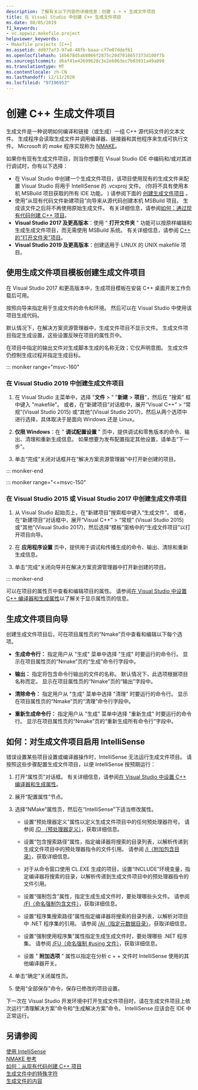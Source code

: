 ```yaml
---
description: 了解有关以下内容的详细信息：创建 c + + 生成文件项目
title: 在 Visual Studio 中创建 C++ 生成文件项目
ms.date: 08/05/2019
f1_keywords:
- vc.appwiz.makefile.project
helpviewer_keywords:
- Makefile projects [C++]
ms.assetid: dd077af3-97a8-48fb-baaa-cf7e07ddef61
ms.openlocfilehash: 16b678d5ab8866f2875c20d7016657373d100f7b
ms.sourcegitcommit: d6af41e42699628c3e2e6063ec7b03931a49a098
ms.translationtype: MT
ms.contentlocale: zh-CN
ms.lasthandoff: 12/11/2020
ms.locfileid: "97196953"
---
```

# <a name="create-a-c-makefile-project"></a>创建 C++ 生成文件项目

生成文件是一种说明如何编译和链接（或生成）一组 C++ 源代码文件的文本文件。 生成程序会读取生成文件并调用编译器、链接器和其他程序来生成可执行文件。 Microsoft 的 *make* 程序实现称为 [NMAKE](nmake-reference.md)。

如果你有现有生成文件项目，则当你想要在 Visual Studio IDE 中编码和/或对其进行调试时，你有以下选择：

- 在 Visual Studio 中创建一个生成文件项目，该项目使用现有的生成文件来配置 Visual Studio 将用于 IntelliSense 的 .vcxproj 文件。  (你将不具有使用本机 MSBuild 项目获取的所有 IDE 功能。 ) 请参阅下面的 [创建生成文件项目](#create_a_makefile_project) 。
- 使用“从现有代码文件新建项目”向导来从源代码创建本机 MSBuild 项目。 生成该文件之后将不再使用原始生成文件。 有关详细信息，请参阅[如何：通过现有代码创建 C++ 项目](../how-to-create-a-cpp-project-from-existing-code.md)。
- **Visual Studio 2017 及更高版本**：使用 " **打开文件夹** " 功能可以按原样编辑和生成生成文件项目，而无需使用 MSBuild 系统。 有关详细信息，请参阅 [C++ 的“打开文件夹”项目](../open-folder-projects-cpp.md)。
- **Visual Studio 2019 及更高版本**：创建适用于 LINUX 的 UNIX makefile 项目。

## <a name="a-namecreate_a_makefile_project-to-create-a-makefile-project-with-the-makefile-project-template"></a><a name="create_a_makefile_project"> 使用生成文件项目模板创建生成文件项目

在 Visual Studio 2017 和更高版本中，生成项目模板在安装 C++ 桌面开发工作负载后可用。

按照向导来指定用于生成文件的命令和环境。 然后可以在 Visual Studio 中使用该项目生成代码。

默认情况下，在解决方案资源管理器中，生成文件项目不显示文件。 生成文件项目指定生成设置，这些设置反映在项目的属性页中。

在项目中指定的输出文件对生成脚本生成的名称无效；它仅声明意图。 生成文件仍控制生成过程并指定生成目标。

::: moniker range="msvc-160"

### <a name="to-create-a-makefile-project-in-visual-studio-2019"></a>在 Visual Studio 2019 中创建生成文件项目

1. 在 Visual Studio 主菜单中，选择 "**文件**  >  " "**新建**  >  **项目**"，然后在 "搜索" 框中键入 "makefile"。 或者，在“新建项目”对话框中，展开“Visual C++” > “常规”(Visual Studio 2015) 或“其他”(Visual Studio 2017)，然后从两个选项中进行选择，具体取决于是面向 Windows 还是 Linux。

1. **仅限 Windows**：在 " **调试配置设置** " 页中，提供调试和零售版本的命令、输出、清理和重新生成信息。 如果想要为发布配置指定其他设置，请单击“下一步”。

1. 单击“完成”关闭对话框并在“解决方案资源管理器”中打开新创建的项目。

::: moniker-end

::: moniker range="<=msvc-150"

### <a name="to-create-a-makefile-project-in-visual-studio-2015-or-visual-studio-2017"></a>在 Visual Studio 2015 或 Visual Studio 2017 中创建生成文件项目

1. 从 Visual Studio 起始页上，在“新建项目”搜索框中键入“生成文件”。 或者，在“新建项目”对话框中，展开“Visual C++” > “常规” (Visual Studio 2015) 或“其他”(Visual Studio 2017)，然后选择“模板”窗格中的“生成文件项目”以打开项目向导。

1. 在 **应用程序设置** 页中，提供用于调试和传播生成的命令、输出、清除和重新生成信息。

1. 单击“完成”关闭向导并在解决方案资源管理器中打开新创建的项目。

::: moniker-end

可以在项目的属性页中查看和编辑项目的属性。 请参阅[在 Visual Studio 中设置 C++ 编译器和生成属性](../working-with-project-properties.md)以了解关于显示属性页的信息。

## <a name="makefile-project-wizard"></a>生成文件项目向导

创建生成文件项目后，可在项目属性页的“Nmake”页中查看和编辑以下每个选项。

- **生成命令行：** 指定用户从 "生成" 菜单中选择 "生成" 时要运行的命令行。 显示在项目属性页的“Nmake”页的“生成”命令行字段中。

- **输出：** 指定将包含命令行输出的文件的名称。 默认情况下，此选项根据项目名称而定。 显示在项目属性页的“Nmake”页的“输出”字段中。

- **清除命令：** 指定用户从 "生成" 菜单中选择 "清理" 时要运行的命令行。 显示在项目属性页的“Nmake”页的“清理”命令行字段中。

- **重新生成命令行：** 指定用户从 "生成" 菜单中选择 "重新生成" 时要运行的命令行。 显示在项目属性页的“Nmake”页的“重新生成所有命令行”字段中。

## <a name="how-to-enable-intellisense-for-makefile-projects"></a>如何：对生成文件项目启用 IntelliSense

错误设置某些项目设置或编译器操作时，IntelliSense 无法运行生成文件项目。 请按照这些步骤配置生成文件项目，以便 IntelliSense 按预期运行：

1. 打开“属性页”对话框。 有关详细信息，请参阅[在 Visual Studio 中设置 C++ 编译器和生成属性](../working-with-project-properties.md)。

1. 展开“配置属性”节点。

1. 选择“NMake”属性页，然后在“IntelliSense”下适当修改属性。

   - 设置“预处理器定义”属性以定义生成文件项目中的任何预处理器符号。 请参阅 [/D （预处理器定义）](d-preprocessor-definitions.md)，获取详细信息。

   - 设置“包含搜索路径”属性，指定编译器将搜索的目录列表，以解析传递到生成文件项目中的预处理器指令的文件引用。 请参阅 [/I（附加包含目录）](i-additional-include-directories.md)，获取详细信息。

   - 对于从命令窗口使用 CL.EXE 生成的项目，设置“INCLUDE”环境变量，指定编译器将搜索的目录，以解析传递到生成文件项目中的预处理器指令的文件引用。

   - 设置“强制包含”属性，指定生成生成文件时，要处理哪些头文件。 请参阅 [/FI（命名强制包含文件）](fi-name-forced-include-file.md)，获取详细信息。

   - 设置“程序集搜索路径”属性指定编译器将搜索的目录列表，以解析对项目中 .NET 程序集的引用。 请参阅 [/AI（指定元数据目录）](ai-specify-metadata-directories.md)，获取详细信息。

   - 设置“强制使用程序集”属性指定生成生成文件时，要处理哪些 .NET 程序集。 请参阅 [/FU（命名强制 #using 文件）](fu-name-forced-hash-using-file.md)，获取详细信息。

   - 设置 " **附加选项** " 属性以指定在分析 c + + 文件时 IntelliSense 使用的其他编译器开关。

1. 单击“确定”关闭属性页。

1. 使用“全部保存”命令，保存已修改的项目设置。

下一次在 Visual Studio 开发环境中打开生成文件项目时，请在生成文件项目上依次运行“清理解决方案”命令和“生成解决方案”命令。 IntelliSense 应该会在 IDE 中正常运行。

## <a name="see-also"></a>另请参阅

[使用 IntelliSense](/visualstudio/ide/using-intellisense)<br>
[NMAKE 参考](nmake-reference.md)<br>
[如何：从现有代码创建 C++ 项目](../how-to-create-a-cpp-project-from-existing-code.md)<br>
[生成文件中的特殊字符](special-characters-in-a-makefile.md)<br/>
[生成文件的内容](contents-of-a-makefile.md)<br/>
